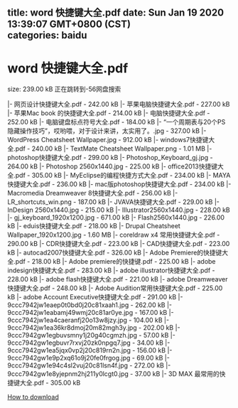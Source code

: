 
title: word 快捷键大全.pdf
date: Sun Jan 19 2020 13:39:07 GMT+0800 (CST)    
categories: baidu
---

# word 快捷键大全.pdf
size: 239.00 kB
 正在跳转到-56网盘搜索
 
|- 网页设计快捷键大全.pdf - 242.00 kB
|- 苹果电脑快捷键大全.pdf - 227.00 kB
|- 苹果Mac book 的快捷键大全.pdf - 214.00 kB
|- 电脑快捷键大全.pdf - 252.00 kB
|- 电脑键盘标点符号大全.pdf - 184.00 kB
|- “一个周期表与20个PS隐藏操作技巧”，哎哟喂，对于设计来讲，太实用了。.jpg - 327.00 kB
|- WordPress Cheatsheet Wallpaper.jpg - 912.00 kB
|- windows7快捷键大全.pdf - 240.00 kB
|- TextMate Cheatsheet Wallpaper.png - 1.01 MB
|- photoshop快捷键大全.pdf - 299.00 kB
|- Photoshop_Keyboard_gj.jpg - 264.00 kB
|- Photoshop 2560x1440.jpg - 225.00 kB
|- office2013快捷键大全.pdf - 305.00 kB
|- MyEclipse的编程快捷方式大全.pdf - 234.00 kB
|- MAYA快捷键大全.pdf - 236.00 kB
|- mac版photoshop快捷键大全.pdf - 234.00 kB
|- Macromedia Dreamweaver 8快捷键大全.pdf - 256.00 kB
|- LR_shortcuts_win.png - 187.00 kB
|- JVAVA快捷键大全.pdf - 229.00 kB
|- InDesign 2560x1440.jpg - 215.00 kB
|- Illustrator2560x1440.jpg - 228.00 kB
|- gj_keyboard_1920x1200.jpg - 671.00 kB
|- Flash2560x1440.jpg - 226.00 kB
|- eduis快捷键大全.pdf - 218.00 kB
|- Drupal Cheatsheet Wallpaper_1920x1200.jpg - 1.60 MB
|- coreldraw x4 常用快捷键大全.pdf - 290.00 kB
|- CDR快捷键大全.pdf - 223.00 kB
|- CAD快捷键大全.pdf - 223.00 kB
|- autocad2007快捷键大全.pdf - 326.00 kB
|- Adobe Premiere的快捷键大全.pdf - 218.00 kB
|- Adobe premiere的快捷键.pdf - 225.00 kB
|- adobe indesign快捷键大全.pdf - 283.00 kB
|- adobe illustrator快捷键大全.pdf - 228.00 kB
|- adobe flash快捷键大全.pdf - 221.00 kB
|- adobe Dreamweaver快捷键大全.pdf - 248.00 kB
|- Adobe Audition常用快捷键大全.pdf - 225.00 kB
|- adobe Account Executive快捷键大全.pdf - 291.00 kB
|- 9ccc7942jw1eaep0t0bd0j20c81xaah1.jpg - 262.00 kB
|- 9ccc7942jw1eabamj49wmj20c81ar0ye.jpg - 167.00 kB
|- 9ccc7942jw1ea4caeranfj20o13w8jzy.jpg - 104.00 kB
|- 9ccc7942jw1ea36kr8dmoj20m82mgh3y.jpg - 202.00 kB
|- 9ccc7942gw1egbuvsmny1j20g40cgmzh.jpg - 57.00 kB
|- 9ccc7942gw1egbuvr7rxvj20zk0npgq7.jpg - 34.00 kB
|- 9ccc7942gw1ea5jqx0vp2j20c819rn2n.jpg - 156.00 kB
|- 9ccc7942gw1e9p2xq61o9j20fe0frgog.jpg - 69.00 kB
|- 9ccc7942gw1e94c4sl2vuj20c81lsn4f.jpg - 272.00 kB
|- 9ccc7942gw1e8yjepnm2hj211y0lcgt0.jpg - 37.00 kB
|- 3D MAX 最常用的快捷键大全.pdf - 305.00 kB

[How to download](https://bpcam.bemobtrk.com/go/2ceec3aa-1ca2-46d6-b9ff-aaa5c184517c?jno=4045)